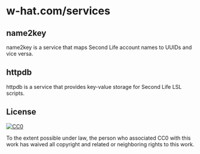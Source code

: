 # w-hat.com/services

## name2key

name2key is a service that maps Second Life account names to UUIDs and vice versa.

## httpdb

httpdb is a service that provides key-value storage for Second Life LSL scripts.

## License

[![CC0](http://i.creativecommons.org/p/zero/1.0/88x31.png)](http://creativecommons.org/publicdomain/zero/1.0/)

To the extent possible under law, the person who associated CC0 with this work has waived all copyright and related or neighboring rights to this work.
